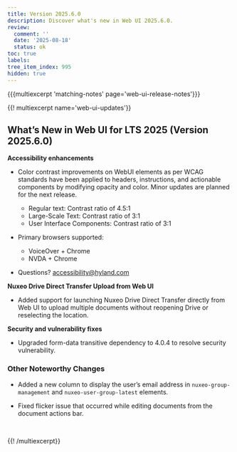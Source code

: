 ```yaml
---
title: Version 2025.6.0
description: Discover what's new in Web UI 2025.6.0.
review:
  comment: ''
  date: '2025-08-18'
  status: ok
toc: true
labels:
tree_item_index: 995
hidden: true
---
```


{{{multiexcerpt 'matching-notes' page='web-ui-release-notes'}}}

{{! multiexcerpt name='web-ui-updates'}}

## What’s New in Web UI for LTS 2025 (Version 2025.6.0)

**Accessibility enhancements** 

- Color contrast improvements on WebUI elements as per WCAG standards have been applied to headers, instructions, and actionable components by modifying opacity and color. Minor updates are planned for the next release.
  - Regular text: Contrast ratio of 4.5:1
  - Large-Scale Text: Contrast ratio of 3:1
  - User Interface Components: Contrast ratio of 3:1

- Primary browsers supported:
    - VoiceOver + Chrome
    - NVDA + Chrome
- Questions? accessibility@hyland.com

**Nuxeo Drive Direct Transfer Upload from Web UI**

- Added support for launching Nuxeo Drive Direct Transfer directly from Web UI to upload multiple documents without reopening Drive or reselecting the location.

**Security and vulnerability fixes** 

- Upgraded form-data transitive dependency to 4.0.4 to resolve security vulnerability.

### Other Noteworthy Changes

- Added a new column to display the user’s email address in `nuxeo-group-management` and `nuxeo-user-group-latest` elements. <br/>

- Fixed flicker issue that occurred while editing documents from the document actions bar.

<br/>

{{! /multiexcerpt}}
